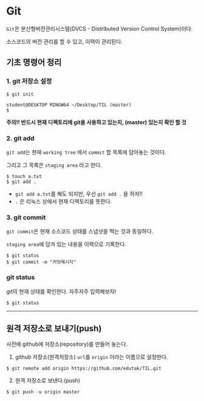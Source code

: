 # Git

`Git`은 분산형버전관리시스템(DVCS - Distributed Version Control System)이다.

소스코드의 버전 관리를 할 수 있고, 이력이 관리된다. 

##  기초 명령어 정리

### 1.  git  저장소 설정

```
$ git init
```

```
student@DESKTOP MINGW64 ~/Desktop/TIL (master)
$
```

**주의!! 반드시 현재 디렉토리에 git을 사용하고 있는지, (master) 있는지 확인 할 것**

### 2.   git add

`git add`는 현재 `working tree` 에서 `commit` 할 목록에 담아놓는 것이다. 

그리고 그 목록은 `staging area` 라고 한다.

```
$ touch a.txt
$ git add .
```

* `git add a.txt`를 해도 되지만, 우선 `git add .` 을 하자!!
* `.` 은 리눅스 상에서 현재 디렉토리를 뜻한다.

### 3. git commit

`git commit`은 현재 소스코드 상태를 스냅샷을 찍는 것과 동일하다.

`staging area`에 담겨 있는 내용을 이력으로 기록한다. 

```
$ git status
$ git commit -m "커밋메시지"
```

### git status

git의 현재 상태를 확인한다. 자주자주 입력해보자!

```
$ git status
```

---

## 원격 저장소로 보내기(push)

사전에 github에 저장소(repository)를 만들어 놓는다.

1. github 저장소(원격저장소) `url`를 `origin` 이라는 이름으로 설정한다.

```
$ git remote add origin https://github.com/edutak/TIL.git
```

2. 원격 저장소로 보낸다.(push)

```
$ git push -u origin master
```













